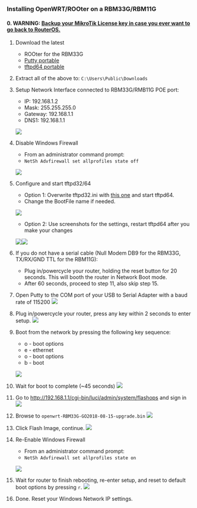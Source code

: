 ### Installing OpenWRT/ROOter on a RBM33G/RBM11G
#### 0. WARNING: [Backup your MikroTik License key in case you ever want to go back to RouterOS.](https://openwrt.org/toh/mikrotik/common#saving_mikrotik_routerboard_software_key)

1. Download the latest
    + ROOter for the RBM33G
    + [Putty portable](https://the.earth.li/~sgtatham/putty/latest/w64/putty.exe)
    + [tftpd64 portable](http://www.tftpd64.com/tftpd32_download.html)

1. Extract all of the above to: `C:\Users\Public\Downloads`

1. Setup Network Interface connected to RBM33G/RMB11G POE port:
    + IP: 192.168.1.2
    + Mask: 255.255.255.0
    + Gateway: 192.168.1.1
    + DNS1: 192.168.1.1

    ![](https://i.imgur.com/BWhmjl5.png)
    
1. Disable Windows Firewall
    + From an administrator command prompt:
    + `NetSh Advfirewall set allprofiles state off`
    
    ![](https://i.imgur.com/0jXzvOm.png)

1. Configure and start tftpd32/64
    + Option 1: Overwrite tftpd32.ini with [this one](tftpd32.ini) and start tftpd64.
    + Change the BootFile name if needed.
    
    ![](https://i.imgur.com/03dXtO0.png)
    + Option 2: Use screenshots for the settings, restart tftpd64 after you make your changes 

    ![](https://i.imgur.com/pnYstop.png)![](https://i.imgur.com/Xz2mJpk.png)


1. If you do not have a serial cable (Null Modem DB9 for the RBM33G, TX/RX/GND TTL for the RBM11G):
    - Plug in/powercycle your router, holding the reset button for 20 seconds. This will booth the router in Network Boot mode.
    - After 60 seconds, proceed to step 11, also skip step 15.

1. Open Putty to the COM port of your USB to Serial Adapter with a baud rate of 115200
![](https://i.imgur.com/iwJeDS4.png)

1. Plug in/powercycle your router, press any key within 2 seconds to enter setup. 
![](https://i.imgur.com/m1SRMRw.png)

1. Boot from the network by pressing the following key sequence:
    + o - boot options
    + e - ethernet
    + o - boot options
    + b - boot

    ![](https://i.imgur.com/FX7KJBA.png)

1. Wait for boot to complete (~45 seconds)
![](https://i.imgur.com/J0384lc.png)

1. Go to http://192.168.1.1/cgi-bin/luci/admin/system/flashops and sign in
![](https://i.imgur.com/KJMCUCg.png)

1. Browse to `openwrt-RBM33G-GO2018-08-15-upgrade.bin`
![](https://i.imgur.com/79P3OwT.png)

1. Click Flash Image, continue.
![](https://i.imgur.com/wnGpHNw.png)

1. Re-Enable Windows Firewall
    + From an administrator command prompt:
    + `NetSh Advfirewall set allprofiles state on`

    ![](https://i.imgur.com/4Esgxcs.png)
    
1. Wait for router to finish rebooting, re-enter setup, and reset to default boot options by pressing `r`.
![](https://i.imgur.com/3cKGCde.png)

1. Done. Reset your Windows Network IP settings.
